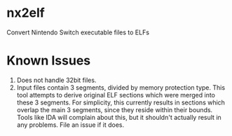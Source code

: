 # nx2elf
Convert Nintendo Switch executable files to ELFs

# Known Issues
1. Does not handle 32bit files.
1. Input files contain 3 segments, divided by memory protection type. This tool attempts to derive original ELF sections which were merged into these 3 segments. For simplicity, this currently results in sections which overlap the main 3 segments, since they reside within their bounds. Tools like IDA will complain about this, but it shouldn't actually result in any problems. File an issue if it does.
